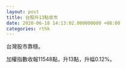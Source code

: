 ```yaml
---
layout: post
title: 台股升13點收市
date: 2020-06-18 14:13:02.000000000 +08:00
categories: rthk
---
```


台灣股市靠穩。

加權指數收報11548點，升13點，升幅0.12%。
